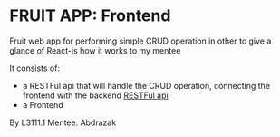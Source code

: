 # FRUIT APP: Frontend

Fruit web app for performing simple CRUD operation in other to give a glance of React-js how it works to my mentee

It consists of:
- a RESTFul api that will handle the CRUD operation, connecting the frontend with the backend
[RESTFul api](https://github.com/L3m1K0uad10/Fruit-API)
- a Frontend

By L3111.1
Mentee: Abdrazak